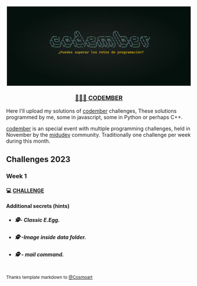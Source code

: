 <p align="center" width="300">
   <img align="center" width="500" src="./assets/codember.webp" />
   <a href="https://codember.dev">
   <h3 align="center"> 👨🏻‍💻 CODEMBER </h3>
   </a>
</p>

Here I'll upload my solutions of [codember](https://codember.dev) challenges, These solutions programmed by me, some in javascript, some in Python or perhaps C++.

[codember](https://codember.dev) is an special event with multiple programming challenges, held in November by the  [midudev](https://github.com/midudev) community. Traditionally one challenge per week during this month.


## Challenges 2023

### Week 1


<!-- <details> -->
<!-- <summary>Details</summary> -->
 #### 💻  [CHALLENGE](./2023/01/challenge.md)

#### Additional secrets (hints)

 * ##### 🕵️- Classic E.Egg.

<!-- ⬆️ ⬆️ ⬇️ ⬇️ ⬅️ ➡️ ⬅️ ➡️ B A  -->

 * ##### 🕵️ -Image inside data folder.

<!-- $ submit Rauch -->

 * ##### 🕵️ - mail command. 

<!-- $ submit 2023-12-01 -->

<!-- </details> -->

 <br><sup>Thanks template markdown to [@Cosmoart](https://github.com/cosmoart/codember) </sup>